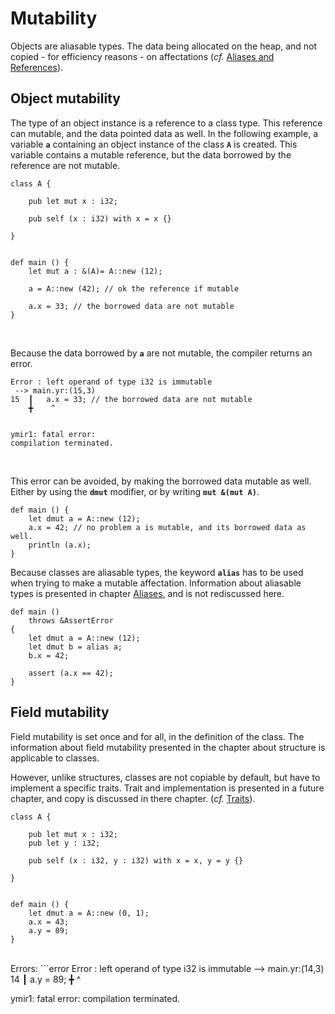 # Mutability

Objects are aliasable types. The data being allocated on the heap, and
not copied - for efficiency reasons - on affectations (*cf.* [Aliases
and
References](https://gnu-ymir.github.io/Documentations/en/advanced/)).


## Object mutability

The type of an object instance is a reference to a class type. This
reference can mutable, and the data pointed data as well. In the
following example, a variable **`a`** containing an object instance of
the class **`A`** is created. This variable contains a mutable
reference, but the data borrowed by the reference are not mutable.

```ymir
class A {
	
	pub let mut x : i32;
	
	pub self (x : i32) with x = x {}
	
}


def main () {
	let mut a : &(A)= A::new (12);
	
	a = A::new (42); // ok the reference if mutable
	
	a.x = 33; // the borrowed data are not mutable
}
```

<br> 

Because the data borrowed by **`a`** are not mutable, the
compiler returns an error.

```error
Error : left operand of type i32 is immutable
 --> main.yr:(15,3)
15  ┃ 	a.x = 33; // the borrowed data are not mutable
    ╋ 	 ^


ymir1: fatal error: 
compilation terminated.
```

<br>

This error can be avoided, by making the borrowed data mutable as
well. Either by using the **`dmut`** modifier, or by writing **`mut
&(mut A)`**.


```ymir
def main () {
	let dmut a = A::new (12);
	a.x = 42; // no problem a is mutable, and its borrowed data as well.
	println (a.x); 
}
```

Because classes are aliasable types, the keyword **`alias`** has to be
used when trying to make a mutable affectation. Information about
aliasable types is presented in chapter
[Aliases](https://gnu-ymir.github.io/Documentations/en/advanced/alias.html),
and is not rediscussed here.

```ymir
def main () 
	throws &AssertError
{
	let dmut a = A::new (12);
	let dmut b = alias a;
	b.x = 42;
	
	assert (a.x == 42);
}
```

## Field mutability

Field mutability is set once and for all, in the definition of the
class. The information about field mutability presented in the chapter
about structure is applicable to classes. 

However, unlike structures, classes are not copiable by default, but
have to implement a specific traits. Trait and implementation is
presented in a future chapter, and copy is discussed in there
chapter. (*cf.*
[Traits](https://gnu-ymir.github.io/Documentations/en/objects/traits.html)).


```ymir
class A {
	
	pub let mut x : i32;
	pub let y : i32;
	
	pub self (x : i32, y : i32) with x = x, y = y {}
	
}


def main () {
	let dmut a = A::new (0, 1);
	a.x = 43;
	a.y = 89;
}
```

<br>
Errors: 
```error
Error : left operand of type i32 is immutable
 --> main.yr:(14,3)
14  ┃ 	a.y = 89;
    ╋ 	 ^


ymir1: fatal error: 
compilation terminated.
```
